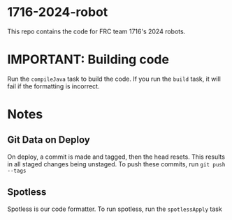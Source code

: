 # 1716-2024-robot
This repo contains the code for FRC team 1716's 2024 robots.
# IMPORTANT: Building code
Run the `compileJava` task to build the code. If you run the `build` task, it will fail if the formatting is incorrect.
# Notes
## Git Data on Deploy
On deploy, a commit is made and tagged, then the head resets. This results in all staged changes being unstaged. To push these commits, run `git push --tags`
## Spotless
Spotless is our code formatter. To run spotless, run the `spotlessApply` task
